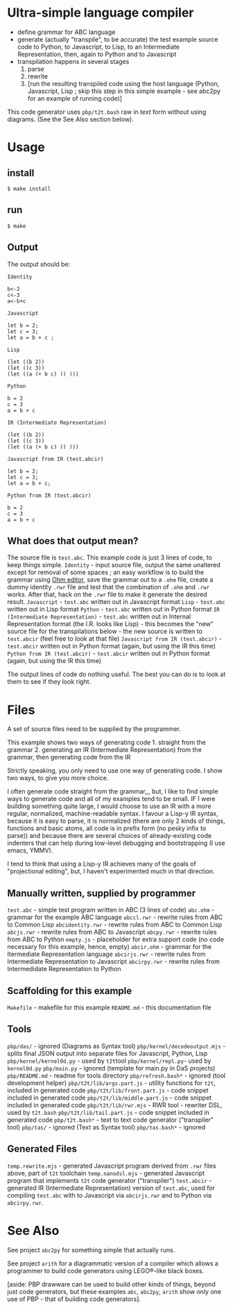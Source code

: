 # Ultra-simple language compiler
- define grammar for ABC language
- generate (actually "transpile", to be accurate) the test example source code to Python, to Javascript, to Lisp, to an Intermediate Representation, then, again to Python and to Javascript
- transpilation happens in several stages
  1. parse
  2. rewrite
  3. [run the resulting transpiled code using the host language (Python, Javascript, Lisp ; skip this step in this simple example - see abc2py for an example of running code)]

This code generator uses `pbp/t2t.bash` raw in _text_ form without using diagrams. (See the See Also section below).

# Usage
## install
`$ make install`
## run
`$ make`

## Output
The output should be:
```
Identity

b<-2
c<-3
a<-b+c 

Javascript

let b = 2; 
let c = 3; 
let a = b + c ; 

Lisp

(let ((b 2)) 
(let ((c 3)) 
(let ((a (+ b c) )) )))

Python

b = 2
c = 3
a = b + c 

IR (Intermediate Representation)

(let ((b 2)) 
(let ((c 3)) 
(let ((a (+ b c) )) )))

Javascript from IR (test.abcir)

let b = 2;
let c = 3;
let a = b + c;

Python from IR (test.abcir)

b = 2
c = 3
a = b + c
```

## What does that output mean?
The source file is `test.abc`. This example code is just 3 lines of code, to keep things simple.
`Identity` - input source file, output the same unaltered except for removal of some spaces ; an easy workflow is to build the grammar using [Ohm editor](https://ohmjs.org/editor/), save the grammar out to a `.ohm` file, create a dummy identity `.rwr` file and test that the combination of `.ohm` and `.rwr` works. After that, hack on the `.rwr` file to make it generate the desired result.
`Javascript` - `test.abc` written out in Javascript format
`Lisp` - `test.abc` written out in Lisp format
`Python` - `test.abc` written out in Python format
`IR (Intermediate Representation)` - `test.abc` written out in Internal Representation format (the I.R. looks like Lisp)
	- this becomes the "new" source file for the transpilations below
	- the new source is written to `test.abcir` (feel free to look at that file)
`Javascript from IR (test.abcir)` - `test.abcir` written out in Python format (again, but using the IR this time)
`Python from IR (test.abcir)` - `test.abcir` written out in Python format (again, but using the IR this time)

The output lines of code do nothing useful. The best you can do is to look at them to see if they look right.

# Files

A set of source files need to be supplied by the programmer.

This example shows two ways of generating code
	1. straight from the grammar
	2. generating an IR (Intermediate Representation) from the grammar, then generating code from the IR

Strictly speaking, you only need to use one way of generating code. I show two ways, to give you more choice.

I often generate code straight from the grammar,,, but, I like to find simple ways to generate code and all of my examples tend to be small. IF I were building something quite large, I would choose to use an IR with a more regular, normalized, machine-readable syntax. I favour a Lisp-y IR syntax, because it is easy to parse, it is normalized (there are only 2 kinds of things, functions and basic atoms, all code is in prefix form (no pesky infix to parse)) and because there are several choices of already-existing code indenters that can help during low-level debugging and bootstrapping (I use emacs, YMMV).

I tend to think that using a Lisp-y IR achieves many of the goals of "projectional editing", but, I haven't experimented much in that direction.

## Manually written, supplied by programmer
`test.abc` - simple test program written in ABC (3 lines of code)
`abc.ohm` - grammar for the example ABC language
`abccl.rwr` - rewrite rules from ABC to Common Lisp
`abcidentity.rwr` - rewrite rules from ABC to Common Lisp
`abcjs.rwr` - rewrite rules from ABC to Javascript
`abcpy.rwr` - rewrite rules from ABC to Python
`empty.js` - placeholder for extra support code (no code necessary for this example, hence, empty)
`abcir.ohm` - grammar for the Itermediate Representation language
`abcirjs.rwr` - rewrite rules from Intermediate Representation to Javascript
`abcirpy.rwr` - rewrite rules from Intermedidate Representation to Python

## Scaffolding for this example
`Makefile` - makefile for this example
`README.md` - this documentation file

## Tools
`pbp/das/` - ignored (Diagrams as Syntax tool)
`pbp/kernel/decodeoutput.mjs` - splits final JSON output into separate files for Javascript, Python, Lisp
`pbp/kernel/kernel0d.py` - used by `t2t`tool
`pbp/kernel/repl.py`- used by `kernel0d.py`
`pbp/main.py` - ignored (template for main.py in DaS projects)
`pbp/README.md` - readme for tools directory
`pbp/refresh.bash*` - ignored (tool development helper)
`pbp/t2t/lib/args.part.js` - utility functions for `t2t`, included in generated code
`pbp/t2t/lib/front.part.js` - code snippet included in generated code
`pbp/t2t/lib/middle.part.js` - code snippet included in generated code
`pbp/t2t/lib/rwr.mjs` - RWR tool - rewriter DSL, used by `t2t.bash`
`pbp/t2t/lib/tail.part.js` - code snippet included in generated code
`pbp/t2t.bash*` - text to text code generator ("transpiler" tool)
`pbp/tas/` - ignored (Text as Syntax tool)
`pbp/tas.bash*` - ignored

## Generated Files
`temp.rewrite.mjs` - generated Javascript program derived from `.rwr` files above, part of `t2t` toolchain
`temp.nanodsl.mjs` - generated Javascript program that implements `t2t` code generator ("transpiler")
`test.abcir` - generated IR (Intermediate Representation) version of `test.abc`, used for compiling `test.abc` with to Javascript via `abcirjs.rwr` and to Python via `abcirpy.rwr`.


# See Also
See project `abc2py` for something simple that actually runs.

See project `arith` for a diagrammatic version of a compiler which allows a programmer to build code generators using LEGO®-like black boxes. 

[aside: PBP drawware can be used to build other kinds of things, beyond just code generators, but these examples `abc`, `abc2py`, `arith` show only one use of PBP - that of building code generators].

